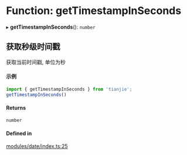 # Function: getTimestampInSeconds

▸ **getTimestampInSeconds**(): `number`

## 获取秒级时间戳
获取当前时间戳, 单位为秒
 #### 示例
 ``` ts
import { getTimestampInSeconds } from 'tianjie';
getTimestampInSeconds()
```

#### Returns

`number`

#### Defined in

[modules/date/index.ts:25](https://github.com/loclink/tianjie/blob/7741f6d/src/modules/date/index.ts#L25)
